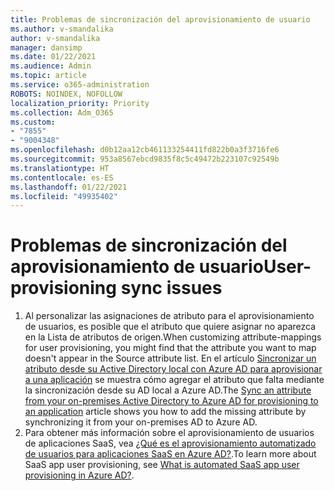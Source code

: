```yaml
---
title: Problemas de sincronización del aprovisionamiento de usuario
ms.author: v-smandalika
author: v-smandalika
manager: dansimp
ms.date: 01/22/2021
ms.audience: Admin
ms.topic: article
ms.service: o365-administration
ROBOTS: NOINDEX, NOFOLLOW
localization_priority: Priority
ms.collection: Adm_O365
ms.custom:
- "7855"
- "9004348"
ms.openlocfilehash: d0b12aa12cb461133254411fd822b0a3f3716fe6
ms.sourcegitcommit: 953a8567ebcd9835f8c5c49472b223107c92549b
ms.translationtype: HT
ms.contentlocale: es-ES
ms.lasthandoff: 01/22/2021
ms.locfileid: "49935402"
---
```

# <a name="user-provisioning-sync-issues"></a><span data-ttu-id="3d9fc-102">Problemas de sincronización del aprovisionamiento de usuario</span><span class="sxs-lookup"><span data-stu-id="3d9fc-102">User-provisioning sync issues</span></span>

1. <span data-ttu-id="3d9fc-103">Al personalizar las asignaciones de atributo para el aprovisionamiento de usuarios, es posible que el atributo que quiere asignar no aparezca en la Lista de atributos de origen.</span><span class="sxs-lookup"><span data-stu-id="3d9fc-103">When customizing attribute-mappings for user provisioning, you might find that the attribute you want to map doesn't appear in the Source attribute list.</span></span> <span data-ttu-id="3d9fc-104">En el artículo [Sincronizar un atributo desde su Active Directory local con Azure AD para aprovisionar a una aplicación](https://docs.microsoft.com/azure/active-directory/app-provisioning/user-provisioning-sync-attributes-for-mapping) se muestra cómo agregar el atributo que falta mediante la sincronización desde su AD local a Azure AD.</span><span class="sxs-lookup"><span data-stu-id="3d9fc-104">The [Sync an attribute from your on-premises Active Directory to Azure AD for provisioning to an application](https://docs.microsoft.com/azure/active-directory/app-provisioning/user-provisioning-sync-attributes-for-mapping) article shows you how to add the missing attribute by synchronizing it from your on-premises AD to Azure AD.</span></span>
2. <span data-ttu-id="3d9fc-105">Para obtener más información sobre el aprovisionamiento de usuarios de aplicaciones SaaS, vea [¿Qué es el aprovisionamiento automatizado de usuarios para aplicaciones SaaS en Azure AD?](https://docs.microsoft.com/azure/active-directory/app-provisioning/user-provisioning).</span><span class="sxs-lookup"><span data-stu-id="3d9fc-105">To learn more about SaaS app user provisioning, see [What is automated SaaS app user provisioning in Azure AD?](https://docs.microsoft.com/azure/active-directory/app-provisioning/user-provisioning).</span></span>